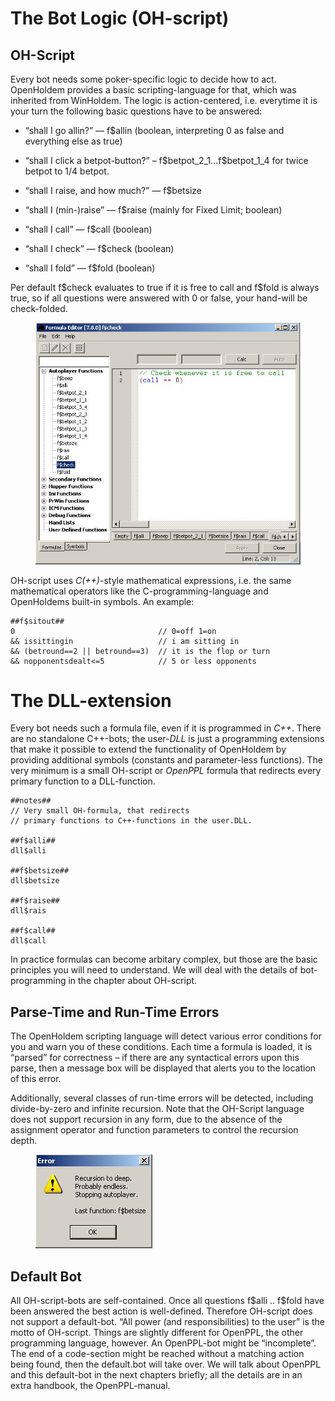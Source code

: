 # The Bot Logic (OH-script)

## OH-Script

Every bot needs some poker-specific logic to decide how to act.
OpenHoldem provides a basic scripting-language for that, which was
inherited from WinHoldem. The logic is action-centered, i.e. everytime
it is your turn the following basic questions have to be answered:

- “shall I go allin?” — f\$allin (boolean, interpreting 0 as false and
  everything else as true)

- “shall I click a betpot-button?” – f\$betpot_2_1...f\$betpot_1_4 for
  twice betpot to 1/4 betpot.

- “shall I raise, and how much?” — f\$betsize

- “shall I (min-)raise” — f\$raise (mainly for Fixed Limit; boolean)

- “shall I call” — f\$call (boolean)

- “shall I check” — f\$check (boolean)

- “shall I fold” — f\$fold (boolean)

Per default f\$check evaluates to true if it is free to call and f\$fold
is always true, so if all questions were answered with 0 or false, your
hand-will be check-folded.

<figure>
<img src="images/openholdem/how_oh_works/autoplayer_functions_formula_editor.jpg" />
</figure>

OH-script uses *C(++)*-style mathematical expressions, i.e. the same
mathematical operators like the C-programming-language and OpenHoldems
built-in symbols. An example:

    ##f$sitout##
    0                                // 0=off 1=on  
    && issittingin                   // i am sitting in  
    && (betround==2 || betround==3)  // it is the flop or turn  
    && nopponentsdealt<=5            // 5 or less opponents 

# The DLL-extension

Every bot needs such a formula file, even if it is programmed in *C++*.
There are no standalone C++-bots; the user-*DLL* is just a programming
extensions that make it possible to extend the functionality of
OpenHoldem by providing additional symbols (constants and parameter-less
functions). The very minimum is a small OH-script or *OpenPPL* formula
that redirects every primary function to a DLL-function.

    ##notes##
    // Very small OH-formula, that redirects 
    // primary functions to C++-functions in the user.DLL.

    ##f$alli##
    dll$alli

    ##f$betsize##
    dll$betsize

    ##f$raise##
    dll$rais

    ##f$call##
    dll$call

In practice formulas can become arbitary complex, but those are the
basic principles you will need to understand. We will deal with the
details of bot-programming in the chapter about OH-script.

## Parse-Time and Run-Time Errors 

The OpenHoldem scripting language will detect various error conditions
for you and warn you of these conditions. Each time a formula is loaded,
it is “parsed” for correctness – if there are any syntactical errors
upon this parse, then a message box will be displayed that alerts you to
the location of this error.

Additionally, several classes of run-time errors will be detected,
including divide-by-zero and infinite recursion. Note that the OH-Script
language does not support recursion in any form, due to the absence of
the assignment operator and function parameters to control the recursion
depth.

<figure>
<img src="images/openholdem/how_oh_works/run_time_error.jpg" />
</figure>

## Default Bot

All OH-script-bots are self-contained. Once all questions f\$alli ..
f\$fold have been answered the best action is well-defined. Therefore
OH-script does not support a default-bot. “All power (and
responsibilities) to the user” is the motto of OH-script. Things are
slightly different for OpenPPL, the other programming language, however.
An OpenPPL-bot might be “incomplete”. The end of a code-section might be
reached without a matching action being found, then the default.bot will
take over. We will talk about OpenPPL and this default-bot in the next
chapters briefly; all the details are in an extra handbook, the
OpenPPL-manual.
